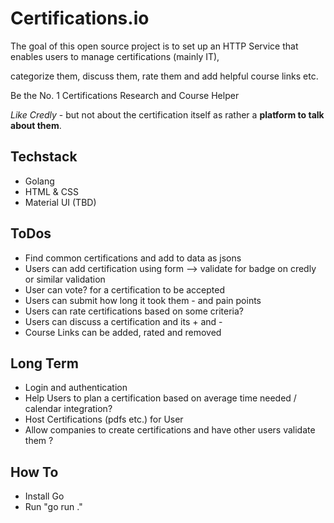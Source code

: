 # Certifications.io

The goal of this open source project is to set up an HTTP Service that enables users to manage certifications (mainly IT),

categorize them, discuss them, rate them and add helpful course links etc.

Be the No. 1 Certifications Research and Course Helper

_Like Credly_ - but not about the certification itself as rather a **platform to talk about them**.

## Techstack

- Golang
- HTML & CSS
- Material UI (TBD)

## ToDos

- Find common certifications and add to data as jsons
- Users can add certification using form --> validate for badge on credly or similar validation
- User can vote? for a certification to be accepted
- Users can submit how long it took them - and pain points
- Users can rate certifications based on some criteria?
- Users can discuss a certification and its + and -
- Course Links can be added, rated and removed

## Long Term

- Login and authentication
- Help Users to plan a certification based on average time needed / calendar integration?
- Host Certifications (pdfs etc.) for User
- Allow companies to create certifications and have other users validate them ?

## How To

- Install Go
- Run "go run ."
